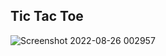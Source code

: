 ## Tic Tac Toe 
![Screenshot 2022-08-26 002957](https://user-images.githubusercontent.com/88095232/186758223-e2ff09d9-9061-4706-b378-8fa20917d413.png)
